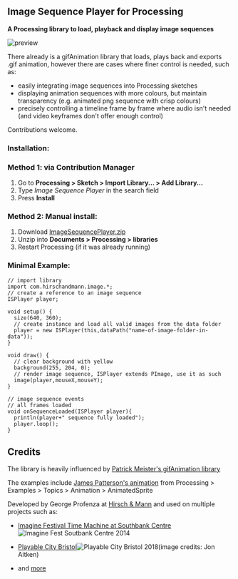 ## Image Sequence Player for Processing

**A Processing library to load, playback and display image sequences**

![preview](https://raw.githubusercontent.com/orgicus/image-sequence-player/master/preview.gif)

There already is a gifAnimation library that loads, plays back and exports .gif animation,
however there are cases where finer control is needed, such as:

- easily integrating image sequences into Processing sketches
- displaying animation sequences with more colours, but maintain transparency (e.g. animated png sequence with crisp colours)
- precisely controlling a timeline frame by frame where audio isn't needed (and video keyframes don't offer enough control)  

Contributions welcome.

### Installation:

### Method 1: via Contribution Manager

1. Go to **Processing > Sketch > Import Library... > Add Library...**
2. Type *Image Sequence Player* in the search field
3. Press **Install**

### Method 2: Manual install:

1. Download [ImageSequencePlayer.zip](https://github.com/hirschandmann/image-sequence-player/releases/download/latest/ImageSequencePlayer.zip)
2. Unzip into **Documents > Processing > libraries**
3. Restart Processing (if it was already running)

### Minimal Example:

```processing
// import library
import com.hirschandmann.image.*;
// create a reference to an image sequence
ISPlayer player;

void setup() {
  size(640, 360);
  // create instance and load all valid images from the data folder
  player = new ISPlayer(this,dataPath("name-of-image-folder-in-data"));
}

void draw() {
  // clear background with yellow
  background(255, 204, 0);
  // render image sequence, ISPlayer extends PImage, use it as such
  image(player,mouseX,mouseY);
}

// image sequence events
// all frames loaded
void onSequenceLoaded(ISPlayer player){
  println(player+" sequence fully loaded");
  player.loop();
}
```

## Credits

The library is heavily influenced by [Patrick Meister's gifAnimation library](https://github.com/extrapixel/gif-animation)

The examples include [James Patterson's animation](http://presstube.com/hello/) from Processing > Examples > Topics > Animation > AnimatedSprite

Developed by George Profenza at [Hirsch & Mann](http://hirschandmann.com) and used on multiple projects such as:

- [Imagine Festival Time Machine at Southbank Centre](https://www.hirschandmann.com/portfolio_page/time-machine/)![Imagine Fest Soutbank Centre 2014](https://www.hirschandmann.com/wp-content/uploads/2017/06/Hirschandmann_IMG_featured01_TIMEMACHINE.jpg)

- [Playable City Bristol](https://www.hirschandmann.com/portfolio_page/making-smiles-in-the-city/)![Playable City Bristol 2018](https://www.hirschandmann.com/wp-content/uploads/2018/08/city_website_0003_1150976_JonAitken_edit-001.jpg)(image credits: Jon Aitken)
- and [more](http://hirschandmann.com/work)
